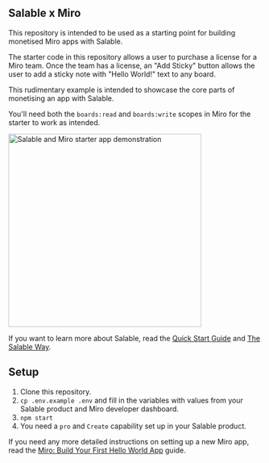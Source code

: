 ## Salable x Miro

This repository is intended to be used as a starting point for building monetised Miro apps with Salable.

The starter code in this repository allows a user to purchase a license for a Miro team. Once the team has a license, an "Add Sticky" button allows the user to add a sticky note with "Hello World!" text to any board.

This rudimentary example is intended to showcase the core parts of monetising an app with Salable.

You'll need both the `boards:read` and `boards:write` scopes in Miro for the starter to work as intended.

<img width="383" alt="Salable and Miro starter app demonstration" src="https://github.com/Salable/salable-miro-starter/assets/8593744/ebffca1c-40dd-48fc-8670-d41d844f6e32">

If you want to learn more about Salable, read the [Quick Start Guide](https://docs.salable.app/docs/quick-start-guide) and [The Salable Way](https://docs.salable.app/docs/the-salable-way).

## Setup

1. Clone this repository.
2. `cp .env.example .env` and fill in the variables with values from your
   Salable product and Miro developer dashboard.
3. `npm start`
4. You need a `pro` and `Create` capability set up in your Salable product.

If you need any more detailed instructions on setting up a new Miro app, read the [Miro: Build Your First Hello World App](https://developers.miro.com/docs/build-your-first-hello-world-app) guide.
